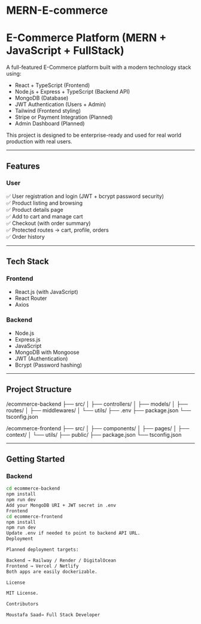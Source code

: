 # MERN-E-commerce

# E-Commerce Platform (MERN + JavaScript + FullStack)

A full-featured E-Commerce platform built with a modern technology stack using:

- React + TypeScript (Frontend)
- Node.js + Express + TypeScript (Backend API)
- MongoDB (Database)
- JWT Authentication (Users + Admin)
- Tailwind (Frontend styling)
- Stripe or Payment Integration (Planned)
- Admin Dashboard (Planned)

This project is designed to be enterprise-ready and used for real world production with real users.

---

## Features

### User

✅ User registration and login (JWT + bcrypt password security)  
✅ Product listing and browsing  
✅ Product details page  
✅ Add to cart and manage cart  
✅ Checkout (with order summary)  
✅ Protected routes → cart, profile, orders  
✅ Order history

---

## Tech Stack

### Frontend

- React.js (with JavaScript)
- React Router
- Axios

### Backend

- Node.js
- Express.js
- JavaScript
- MongoDB with Mongoose
- JWT (Authentication)
- Bcrypt (Password hashing)

---

## Project Structure

/ecommerce-backend
├── src/
│ ├── controllers/
│ ├── models/
│ ├── routes/
│ ├── middlewares/
│ └── utils/
├── .env
├── package.json
└── tsconfig.json

/ecommerce-frontend
├── src/
│ ├── components/
│ ├── pages/
│ ├── context/
│ └── utils/
├── public/
├── package.json
└── tsconfig.json


---

## Getting Started

### Backend

```bash
cd ecommerce-backend
npm install
npm run dev
Add your MongoDB URI + JWT secret in .env
Frontend
cd ecommerce-frontend
npm install
npm run dev
Update .env if needed to point to backend API URL.
Deployment

Planned deployment targets:

Backend → Railway / Render / DigitalOcean
Frontend → Vercel / Netlify
Both apps are easily dockerizable.

License

MIT License.

Contributors

Moustafa Saad→ Full Stack Developer 
